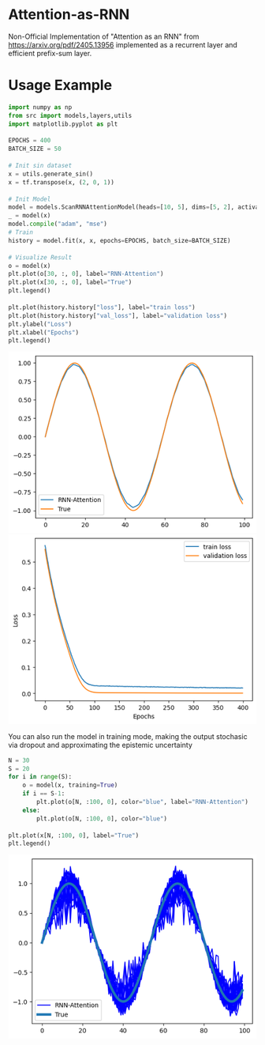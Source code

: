 # Attention-as-RNN
Non-Official Implementation of "Attention as an RNN" from https://arxiv.org/pdf/2405.13956 implemented as a recurrent layer and efficient prefix-sum layer. 

# Usage Example


```python
import numpy as np 
from src import models,layers,utils 
import matplotlib.pyplot as plt 

EPOCHS = 400
BATCH_SIZE = 50

# Init sin dataset 
x = utils.generate_sin()
x = tf.transpose(x, (2, 0, 1))

# Init Model
model = models.ScanRNNAttentionModel(heads=[10, 5], dims=[5, 2], activation="silu", concat_heads=False)
_ = model(x)
model.compile("adam", "mse")
# Train 
history = model.fit(x, x, epochs=EPOCHS, batch_size=BATCH_SIZE)

# Visualize Result 
o = model(x)
plt.plot(o[30, :, 0], label="RNN-Attention")
plt.plot(x[30, :, 0], label="True")
plt.legend()

plt.plot(history.history["loss"], label="train loss")
plt.plot(history.history["val_loss"], label="validation loss")
plt.ylabel("Loss")
plt.xlabel("Epochs")
plt.legend()
```

![](https://github.com/claCase/Attention-as-RNN/blob/main/figures/output.png)
![](https://github.com/claCase/Attention-as-RNN/blob/main/figures/loss_train.png)


You can also run the model in training mode, making the output stochasic via dropout and approximating the epistemic uncertainty 
```python
N = 30
S = 20
for i in range(S):
    o = model(x, training=True)
    if i == S-1:
        plt.plot(o[N, :100, 0], color="blue", label="RNN-Attention")
    else:
        plt.plot(o[N, :100, 0], color="blue")

plt.plot(x[N, :100, 0], label="True")
plt.legend()
```
![](https://github.com/claCase/Attention-as-RNN/blob/main/figures/output_stochastic.png)